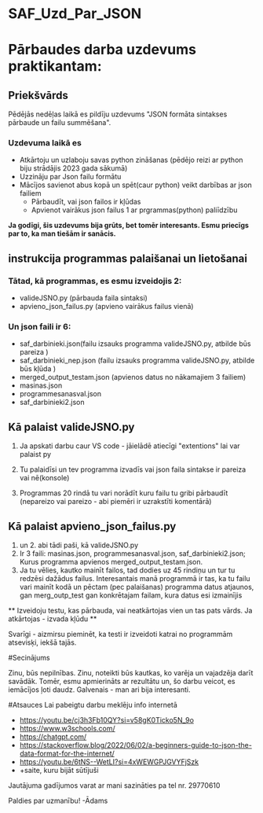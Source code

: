 # SAF_Uzd_Par_JSON

# Pārbaudes darba uzdevums praktikantam:

## Priekšvārds

Pēdējās nedēļas laikā es pildīju uzdevums "JSON formāta sintakses pārbaude un failu summēšana".

### Uzdevuma laikā es

* Atkārtoju un uzlaboju savas python zināšanas (pēdējo reizi ar python biju strādājis 2023 gada sākumā)
* Uzzināju par Json failu formātu
* Mācījos savienot abus kopā un spēt(caur python) veikt darbības ar json failiem
    * Pārbaudīt, vai json failos ir kļūdas
    * Apvienot vairākus json failus 1 ar prgrammas(python) paliīdzību

**Ja godīgi, šis uzdevums bija grūts, bet tomēr interesants. Esmu priecīgs par to, ka man tiešām ir sanācis.**



## instrukcija programmas palaišanai un lietošanai

### Tātad, kā programmas, es esmu izveidojis 2:
* valideJSNO.py (pārbauda faila sintaksi)
* apvieno_json_failus.py (apvieno vairākus failus vienā)

### Un json faili ir 6:
* saf_darbinieki.json(failu izsauks programma valideJSNO.py, atbilde būs pareiza )
* saf_darbinieki_nep.json (failu izsauks programma valideJSNO.py, atbilde būs kļūda )
* merged_output_testam.json (apvienos datus no nākamajiem 3 failiem)
* masinas.json
* programmesanasval.json
* saf_darbinieki2.json

## Kā palaist valideJSNO.py
1. Ja apskati darbu caur VS code - jāielādē atiecīgi "extentions" lai var palaist py

2. Tu palaidīsi un tev programma izvadīs vai json faila sintakse ir pareiza vai nē(konsole)
3. Programmas 20 rindā tu vari norādīt kuru failu tu gribi pārbaudīt (nepareizo vai pareizo - abi piemēri ir uzrakstīti komentārā)


## Kā palaist apvieno_json_failus.py
1. un 2. abi tādi paši, kā valideJSNO.py
3.  Ir 3 faili: masinas.json, programmesanasval.json, saf_darbinieki2.json; Kurus programma apvienos merged_output_testam.json.
4.  Ja tu vēlies, kautko mainīt failos, tad dodies uz 45 rindiņu un tur tu redzēsi dažādus failus. Interesantais manā programmā ir tas, ka tu failu vari mainīt kodā un pēctam (pec palaišanas) programma datus atjaunos, gan merg_outp_test gan konkrētajam failam, kura datus esi izmainījis

** Izveidoju testu, kas pārbauda, vai neatkārtojas vien un tas pats vārds. Ja atkārtojas - izvada kļūdu **

Svarīgi - aizmirsu pieminēt, ka testi ir izveidoti katrai no programmām atsevisķi, iekšā tajās.

#Secinājums

Zinu, būs nepilnības. Zinu, noteikti būs kautkas, ko varēja un vajadzēja darīt savādāk. Tomēr, esmu apmierināts ar rezultātu un, šo darbu veicot, es iemācījos ļoti daudz. Galvenais - man ari bija interesanti.

#Atsauces
Lai pabeigtu darbu meklēju info internetā
* https://youtu.be/cj3h3Fb10QY?si=v58gK0Ticko5N_9o
* https://www.w3schools.com/
* https://chatgpt.com/
* https://stackoverflow.blog/2022/06/02/a-beginners-guide-to-json-the-data-format-for-the-internet/
* https://youtu.be/6tNS--WetLI?si=4xWEWGPJGVYFjSzk
* +saite, kuru bijāt sūtījuši



Jautājuma gadījumos varat ar mani sazināties pa tel nr. 29770610

Paldies par uzmanību!
-Ādams



